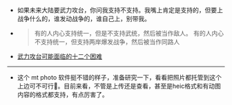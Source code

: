- 如果未来大陆要武力攻台，你问我支持不支持。我嘴上肯定是支持的，但要上战争什么的，谁发动战争的，谁自己上，别带我。
- > 有的人内心支持统一，但是不支持武统，然后被当作敌人。
  有的人内心不支持统一，但支持两岸爆发战争，然后被当作同路人
- [武力攻台可能面临的十二个困难](https://zhuanlan.zhihu.com/p/600972646)
- ---
- 这个 mt photo 软件挺不错的样子，准备研究一下，看看把照片都托管到这个上边可不可行🤔。目前来看，不管是上传还是查看，甚至是heic格式和有动图内容的格式都支持，有点厉害了。